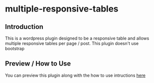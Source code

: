 # multiple-responsive-tables

## Introduction 

This is a wordpress plugin designed to be a responsive table and allows multiple responsive tables per page / post. This plugin doesn't use bootstrap

## Preview / How to Use

You can preview this plugin along with the how to use intructions [here](https://gdxdesigns.com/plugins/responsive-tables/)

